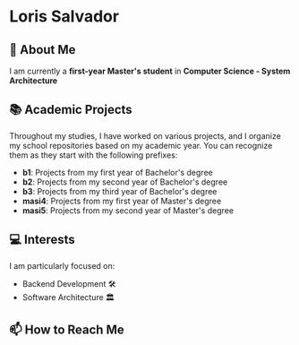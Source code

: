 # Loris Salvador

## 🌱 About Me

I am currently a **first-year Master's student** in **Computer Science - System Architecture**

## 📚 Academic Projects

Throughout my studies, I have worked on various projects, and I organize my school repositories based on my academic year. You can recognize them as they start with the following prefixes:

* **b1**: Projects from my first year of Bachelor's degree
* **b2**: Projects from my second year of Bachelor's degree
* **b3**: Projects from my third year of Bachelor's degree
* **masi4**: Projects from my first year of Master's degree
* **masi5**: Projects from my second year of Master's degree

## 💻 Interests

I am particularly focused on:

* Backend Development 🛠️
* Software Architecture 🏛️

## 📫 How to Reach Me
